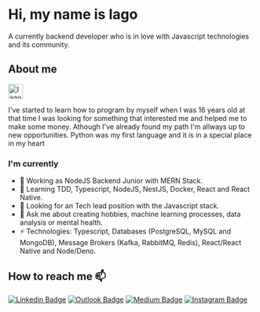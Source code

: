 # Hi, my name is Iago

A currently backend developer who is in love with Javascript technologies and its community.

## About me

<a href="https://dev.to/iagxferreira">
  <img src="https://d2fltix0v2e0sb.cloudfront.net/dev-badge.svg" alt="Iago Ferreira's DEV Profile" height="30" width="30">
</a>

I've started to learn how to program by myself when I was 16 years old
at that time I was looking for something that interested me and helped me to make some money. 
Athough I've already found my path I'm allways up to new opportunities. 
Python was my first language and it is in a special place in my heart

### I'm currently 

- 🔭 Working as NodeJS Backend Junior with MERN Stack.
- 🌱 Learning TDD, Typescript, NodeJS, NestJS, Docker, React and React Native. 
- 🧐 Looking for an Tech lead position with the Javascript stack.
- 💬 Ask me about creating hobbies, machine learning processes, data analysis or mental health.
- ⚡ Technologies: Typescript, Databases (PostgreSQL, MySQL and MongoDB), Message Brokers (Kafka, RabbitMQ, Redis), React/React Native and Node/Deno.

## How to reach me 📫

[![Linkedin Badge](https://img.shields.io/badge/-LinkedIn-blue?style=flat-square&logo=Linkedin&logoColor=white&link=https://www.linkedin.com/in/iagxferreira/)](https://www.linkedin.com/in/iagxferreira/)
[![Outlook Badge](https://img.shields.io/badge/-eMail-blue?style=flat-square&logo=Mail&logoColor=white&link=mailto:iago-ferreira@outlook.com)](mailto:iago-ferreira@outlook.com)
[![Medium Badge](https://img.shields.io/badge/-Medium-black?style=flat-square&logo=Medium&logoColor=white&link=https://medium.com/@iagxferreira)](https://medium.com/@iagxferreira)
[![Instagram Badge](https://img.shields.io/badge/-Instagram-dd2a7b?style=flat-square&logo=Instagram&logoColor=white&link=https://www.instagram.com/iagxferreira/)](https://www.instagram.com/iagxferreira/)
